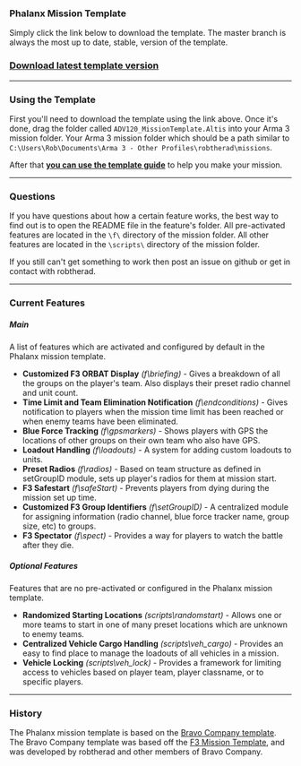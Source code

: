 ### Phalanx Mission Template

Simply click the link below to download the template. The master branch is always the most up to date, stable, version of the template. 

### [Download latest template version](https://github.com/robtherad/A3_Phalanx_Mission_Template/archive/master.zip)

---

### Using the Template
First you'll need to download the template using the link above. Once it's done, drag the folder called `ADV120_MissionTemplate.Altis` into your Arma 3 mission folder. Your Arma 3 mission folder which should be a path similar to `C:\Users\Rob\Documents\Arma 3 - Other Profiles\robtherad\missions`. 

After that **[you can use the template guide](https://github.com/robtherad/A3_Phalanx_Mission_Template/wiki/Creating-a-Mission-with-the-Template)** to help you make your mission.

---

### Questions

If you have questions about how a certain feature works, the best way to find out is to open the README file in the feature's folder. All pre-activated features are located in the `\f\` directory of the mission folder. All other features are located in the `\scripts\` directory of the mission folder.

If you still can't get something to work then post an issue on github or get in contact with robtherad.

---

### Current Features

##### Main
A list of features which are activated and configured by default in the Phalanx mission template.
* **Customized F3 ORBAT Display** *(f\briefing)* - Gives a breakdown of all the groups on the player's team. Also displays their preset radio channel and unit count.
* **Time Limit and Team Elimination Notification** *(f\endconditions)* - Gives notification to players when the mission time limit has been reached or when enemy teams have been eliminated.
* **Blue Force Tracking** *(f\gpsmarkers)* - Shows players with GPS the locations of other groups on their own team who also have GPS.
* **Loadout Handling** *(f\loadouts)* - A system for adding custom loadouts to units.
* **Preset Radios** *(f\radios)* - Based on team structure as defined in setGroupID module, sets up player's radios for them at mission start.
* **F3 Safestart** *(f\safeStart)* - Prevents players from dying during the mission set up time.
* **Customized F3 Group Identifiers** *(f\setGroupID)* - A centralized module for assigning information (radio channel, blue force tracker name, group size, etc) to groups.
* **F3 Spectator** *(f\spect)* - Provides a way for players to watch the battle after they die.

##### Optional Features
Features that are no pre-activated or configured in the Phalanx mission template.
* **Randomized Starting Locations** *(scripts\randomstart)* - Allows one or more teams to start in one of many preset locations which are unknown to enemy teams.
* **Centralized Vehicle Cargo Handling** *(scripts\veh_cargo)* - Provides an easy to find place to manage the loadouts of all vehicles in a mission.
* **Vehicle Locking** *(scripts\veh_lock)* - Provides a framework for limiting access to vehicles based on player team, player classname, or to specific players.


---

### History

The Phalanx mission template is based on the [Bravo Company template](https://github.com/robtherad/BCArma). The Bravo Company template was based off the [F3 Mission Template](https://github.com/ferstaberinde/F3), and was developed by robtherad and other members of Bravo Company.
